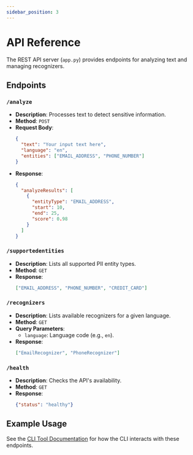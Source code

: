 ```yaml
---
sidebar_position: 3
---
```


# API Reference

The REST API server (`app.py`) provides endpoints for analyzing text and managing recognizers.

## Endpoints

### `/analyze`
- **Description**: Processes text to detect sensitive information.
- **Method**: `POST`
- **Request Body**:
  ```json
  {
    "text": "Your input text here",
    "language": "en",
    "entities": ["EMAIL_ADDRESS", "PHONE_NUMBER"]
  }
  ```
- **Response**:
  ```json
  {
    "analyzeResults": [
      {
        "entityType": "EMAIL_ADDRESS",
        "start": 10,
        "end": 25,
        "score": 0.98
      }
    ]
  }
  ```

### `/supportedentities`
- **Description**: Lists all supported PII entity types.
- **Method**: `GET`
- **Response**:
  ```json
  ["EMAIL_ADDRESS", "PHONE_NUMBER", "CREDIT_CARD"]
  ```

### `/recognizers`
- **Description**: Lists available recognizers for a given language.
- **Method**: `GET`
- **Query Parameters**:
  - `language`: Language code (e.g., `en`).
- **Response**:
  ```json
  ["EmailRecognizer", "PhoneRecognizer"]
  ```

### `/health`
- **Description**: Checks the API's availability.
- **Method**: `GET`
- **Response**:
  ```json
  {"status": "healthy"}
  ```

## Example Usage
See the [CLI Tool Documentation](cli-tool.md) for how the CLI interacts with these endpoints.
